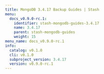 ```yaml
---
title: MongoDB 3.4.17 Backup Guides | Stash
menu:
  docs_v0.9.0-rc.1:
    identifier: stash-mongodb-guides-3.4.17
    name: 3.4.17
    parent: stash-mongodb-guides
    weight: 15
menu_name: docs_v0.9.0-rc.1
info:
  catalog: v0.1.0
  cli: v0.1.0
  subproject_version: 3.4.17
  version: v0.9.0-rc.1
---
```


